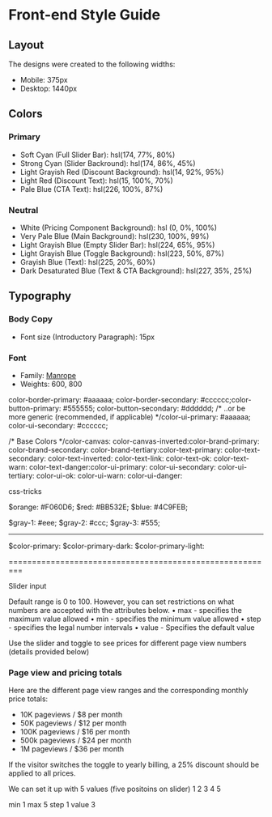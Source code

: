 # Front-end Style Guide

## Layout

The designs were created to the following widths:

- Mobile: 375px
- Desktop: 1440px

## Colors

### Primary

- Soft Cyan (Full Slider Bar): hsl(174, 77%, 80%)
- Strong Cyan (Slider Backround): hsl(174, 86%, 45%)
- Light Grayish Red (Discount Background): hsl(14, 92%, 95%)
- Light Red (Discount Text): hsl(15, 100%, 70%)
- Pale Blue (CTA Text): hsl(226, 100%, 87%)

### Neutral

- White (Pricing Component Background): hsl (0, 0%, 100%)
- Very Pale Blue (Main Background): hsl(230, 100%, 99%)
- Light Grayish Blue (Empty Slider Bar): hsl(224, 65%, 95%)
- Light Grayish Blue (Toggle Background): hsl(223, 50%, 87%)
- Grayish Blue (Text): hsl(225, 20%, 60%)
- Dark Desaturated Blue (Text & CTA Background): hsl(227, 35%, 25%)

## Typography

### Body Copy

- Font size (Introductory Paragraph): 15px

### Font

- Family: [Manrope](https://fonts.google.com/specimen/Manrope)
- Weights: 600, 800



color-border-primary: #aaaaaa;
color-border-secondary: #cccccc;color-button-primary: #555555;
color-button-secondary: #dddddd;
/* ..or be more generic (recommended, if applicable) */color-ui-primary: #aaaaaa;
color-ui-secondary: #cccccc;

/* Base Colors */color-canvas:
color-canvas-inverted:color-brand-primary:
color-brand-secondary:
color-brand-tertiary:color-text-primary:
color-text-secondary:
color-text-inverted:
color-text-link:
color-text-ok:
color-text-warn:
color-text-danger:color-ui-primary:
color-ui-secondary:
color-ui-tertiary:
color-ui-ok:
color-ui-warn:
color-ui-danger:


css-tricks

$orange: #F060D6;
$red: #BB532E;
$blue: #4C9FEB;

$gray-1: #eee;
$gray-2: #ccc;
$gray-3: #555;

--------------------

$color-primary:
$color-primary-dark:
$color-primary-light: 

=========================================================

Slider input

Default range is 0 to 100. However, you can set restrictions on what numbers are accepted with the attributes below.
•	max - specifies the maximum value allowed
•	min - specifies the minimum value allowed
•	step - specifies the legal number intervals
•	value - Specifies the default value

Use the slider and toggle to see prices for different page view numbers (details provided below)

### Page view and pricing totals

Here are the different page view ranges and the corresponding monthly price totals:

- 10K pageviews / $8 per month
- 50K pageviews / $12 per month
- 100K pageviews / $16 per month
- 500k pageviews / $24 per month
- 1M pageviews / $36 per month

If the visitor switches the toggle to yearly billing, a 25% discount should be applied to all prices.


We can set it up with 5 values (five positoins on slider)
1
2
3
4
5

min 1
max 5
step 1
value 3